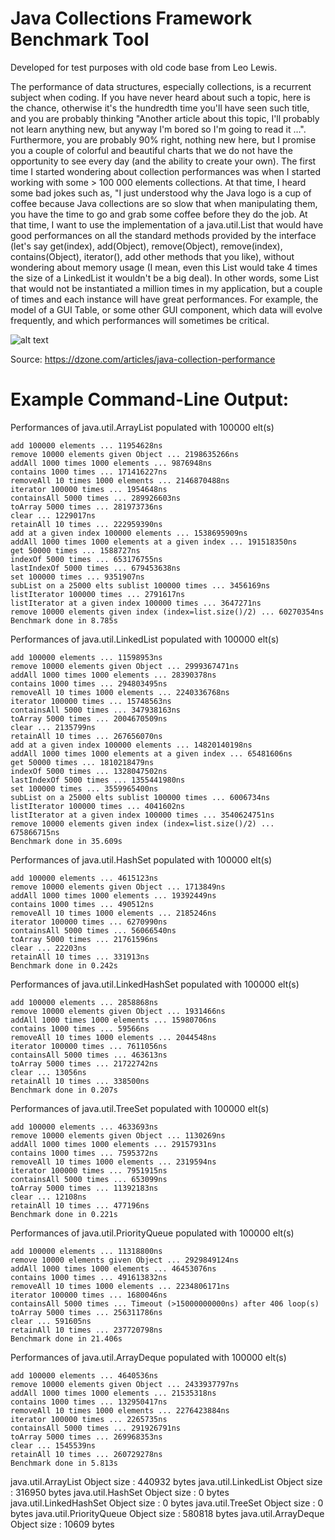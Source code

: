 # Java Collections Framework Benchmark Tool
Developed for test purposes with old code base from Leo Lewis.

The performance of data structures, especially collections, 
is a recurrent subject when coding. If you have never heard about such a topic, 
here is the chance, otherwise it's the hundredth time you'll have seen such title, 
and you are probably thinking "Another article about this topic, 
I'll probably not learn anything new, but anyway I'm bored so I'm going to read it …". 
Furthermore, you are probably 90% right, nothing new here, 
but I promise you a couple of colorful and 
beautiful charts that we do not have the opportunity to see every day 
(and the ability to create your own).
The first time I started wondering about collection performances was 
when I started working with some > 100 000 elements collections. 
At that time, I heard some bad jokes such as, 
"I just understood why the Java logo is a cup of coffee because 
Java collections are so slow that when manipulating them, 
you have the time to go and grab some coffee before they do the job.
At that time, I want to use the implementation of a java.util.List that 
would have good performances on all the standard methods provided by the interface 
(let's say get(index), add(Object), remove(Object), remove(index), contains(Object), 
iterator(), add other methods that you like), without wondering about memory usage 
(I mean, even this List would take 4 times the size of a LinkedList 
it wouldn't be a big deal).
In other words, some List that would not be instantiated a million times 
in my application, but a couple of times and each instance 
will have great performances. For example, the model of a GUI Table, 
or some other GUI component, which data will evolve frequently, 
and which performances will sometimes be critical.

![alt text](http://4.bp.blogspot.com/-eor4DBhjVFU/UEFtIsHli3I/AAAAAAAAAGA/vg6oUjFMjDU/s1600/ListPerf.png)

Source: https://dzone.com/articles/java-collection-performance



# Example Command-Line Output:

Performances of java.util.ArrayList populated with 100000 elt(s)
~~~~~~~~~~~~~~~~~~~~~~~~~~~~~~~~~~~~~~~~~~~~~~~~~~~
add 100000 elements ... 11954628ns
remove 10000 elements given Object ... 2198635266ns
addAll 1000 times 1000 elements ... 9876948ns
contains 1000 times ... 171416227ns
removeAll 10 times 1000 elements ... 2146870488ns
iterator 100000 times ... 1954648ns
containsAll 5000 times ... 289926603ns
toArray 5000 times ... 281973736ns
clear ... 1229017ns
retainAll 10 times ... 222959390ns
add at a given index 100000 elements ... 1538695909ns
addAll 1000 times 1000 elements at a given index ... 191518350ns
get 50000 times ... 1588727ns
indexOf 5000 times ... 653176755ns
lastIndexOf 5000 times ... 679453638ns
set 100000 times ... 9351907ns
subList on a 25000 elts sublist 100000 times ... 3456169ns
listIterator 100000 times ... 2791617ns
listIterator at a given index 100000 times ... 3647271ns
remove 10000 elements given index (index=list.size()/2) ... 60270354ns
Benchmark done in 8.785s
~~~~~~~~~~~~~~~~~~~~~~~~~~~~~~~~~~~~~~~~~~~~~~~~~~~
Performances of java.util.LinkedList populated with 100000 elt(s)
~~~~~~~~~~~~~~~~~~~~~~~~~~~~~~~~~~~~~~~~~~~~~~~~~~~
add 100000 elements ... 11598953ns
remove 10000 elements given Object ... 2999367471ns
addAll 1000 times 1000 elements ... 28390378ns
contains 1000 times ... 294803495ns
removeAll 10 times 1000 elements ... 2240336768ns
iterator 100000 times ... 15748563ns
containsAll 5000 times ... 347938163ns
toArray 5000 times ... 2004670509ns
clear ... 2135799ns
retainAll 10 times ... 267656070ns
add at a given index 100000 elements ... 14820140198ns
addAll 1000 times 1000 elements at a given index ... 65481606ns
get 50000 times ... 1810218479ns
indexOf 5000 times ... 1328047502ns
lastIndexOf 5000 times ... 1355441980ns
set 100000 times ... 3559965400ns
subList on a 25000 elts sublist 100000 times ... 6006734ns
listIterator 100000 times ... 4041602ns
listIterator at a given index 100000 times ... 3540624751ns
remove 10000 elements given index (index=list.size()/2) ... 675866715ns
Benchmark done in 35.609s
~~~~~~~~~~~~~~~~~~~~~~~~~~~~~~~~~~~~~~~~~~~~~~~~~~~
Performances of java.util.HashSet populated with 100000 elt(s)
~~~~~~~~~~~~~~~~~~~~~~~~~~~~~~~~~~~~~~~~~~~~~~~~~~~
add 100000 elements ... 4615123ns
remove 10000 elements given Object ... 1713849ns
addAll 1000 times 1000 elements ... 19392449ns
contains 1000 times ... 490512ns
removeAll 10 times 1000 elements ... 2185246ns
iterator 100000 times ... 6270990ns
containsAll 5000 times ... 56066540ns
toArray 5000 times ... 21761596ns
clear ... 22203ns
retainAll 10 times ... 331913ns
Benchmark done in 0.242s
~~~~~~~~~~~~~~~~~~~~~~~~~~~~~~~~~~~~~~~~~~~~~~~~~~~
Performances of java.util.LinkedHashSet populated with 100000 elt(s)
~~~~~~~~~~~~~~~~~~~~~~~~~~~~~~~~~~~~~~~~~~~~~~~~~~~
add 100000 elements ... 2858868ns
remove 10000 elements given Object ... 1931466ns
addAll 1000 times 1000 elements ... 15980706ns
contains 1000 times ... 59566ns
removeAll 10 times 1000 elements ... 2044548ns
iterator 100000 times ... 7611056ns
containsAll 5000 times ... 463613ns
toArray 5000 times ... 21722742ns
clear ... 13056ns
retainAll 10 times ... 338500ns
Benchmark done in 0.207s
~~~~~~~~~~~~~~~~~~~~~~~~~~~~~~~~~~~~~~~~~~~~~~~~~~~
Performances of java.util.TreeSet populated with 100000 elt(s)
~~~~~~~~~~~~~~~~~~~~~~~~~~~~~~~~~~~~~~~~~~~~~~~~~~~
add 100000 elements ... 4633693ns
remove 10000 elements given Object ... 1130269ns
addAll 1000 times 1000 elements ... 29157931ns
contains 1000 times ... 7595372ns
removeAll 10 times 1000 elements ... 2319594ns
iterator 100000 times ... 7951915ns
containsAll 5000 times ... 653099ns
toArray 5000 times ... 11392183ns
clear ... 12108ns
retainAll 10 times ... 477196ns
Benchmark done in 0.221s
~~~~~~~~~~~~~~~~~~~~~~~~~~~~~~~~~~~~~~~~~~~~~~~~~~~
Performances of java.util.PriorityQueue populated with 100000 elt(s)
~~~~~~~~~~~~~~~~~~~~~~~~~~~~~~~~~~~~~~~~~~~~~~~~~~~
add 100000 elements ... 11318800ns
remove 10000 elements given Object ... 2929849124ns
addAll 1000 times 1000 elements ... 46453076ns
contains 1000 times ... 491613832ns
removeAll 10 times 1000 elements ... 2234806171ns
iterator 100000 times ... 1680046ns
containsAll 5000 times ... Timeout (>15000000000ns) after 406 loop(s)
toArray 5000 times ... 256311786ns
clear ... 591605ns
retainAll 10 times ... 237720798ns
Benchmark done in 21.406s
~~~~~~~~~~~~~~~~~~~~~~~~~~~~~~~~~~~~~~~~~~~~~~~~~~~
Performances of java.util.ArrayDeque populated with 100000 elt(s)
~~~~~~~~~~~~~~~~~~~~~~~~~~~~~~~~~~~~~~~~~~~~~~~~~~~
add 100000 elements ... 4640536ns
remove 10000 elements given Object ... 2433937797ns
addAll 1000 times 1000 elements ... 21535318ns
contains 1000 times ... 132950417ns
removeAll 10 times 1000 elements ... 2276423884ns
iterator 100000 times ... 2265735ns
containsAll 5000 times ... 291926791ns
toArray 5000 times ... 269968353ns
clear ... 1545539ns
retainAll 10 times ... 260729278ns
Benchmark done in 5.813s
~~~~~~~~~~~~~~~~~~~~~~~~~~~~~~~~~~~~~~~~~~~~~~~~~~~
java.util.ArrayList Object size : 440932 bytes
java.util.LinkedList Object size : 316950 bytes
java.util.HashSet Object size : 0 bytes
java.util.LinkedHashSet Object size : 0 bytes
java.util.TreeSet Object size : 0 bytes
java.util.PriorityQueue Object size : 580818 bytes
java.util.ArrayDeque Object size : 10609 bytes
